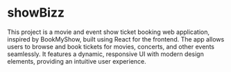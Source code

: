 # showBizz
This project is a movie and event show ticket booking web application, inspired by BookMyShow, built using React for the frontend. The app allows users to browse and book tickets for movies, concerts, and other events seamlessly. It features a dynamic, responsive UI with modern design elements, providing an intuitive user experience.
